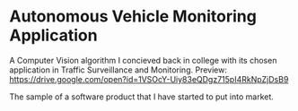 # Autonomous Vehicle Monitoring Application

A Computer Vision algorithm I concieved back in college with its chosen application in Traffic Surveillance and Monitoring. Preview: https://drive.google.com/open?id=1VSOcY-Uiy83eQDgz715pI4RkNpZjDsB9

The sample of a software product that I have started to put into market. 
